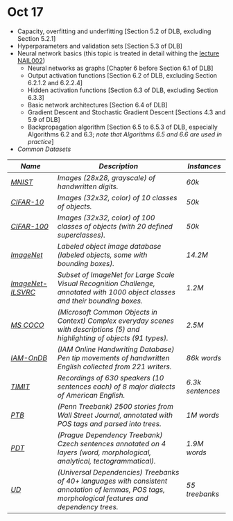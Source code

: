 # Oct 17

- Capacity, overfitting and underfitting [Section 5.2 of DLB, excluding Section 5.2.1]
- Hyperparameters and validation sets [Section 5.3 of DLB]
- Neural network basics (this topic is treated in detail withing the [lecture NAIL002](https://is.cuni.cz/studium/eng/predmety/index.php?do=predmet&kod=NAIL002))
  - Neural networks as graphs [Chapter 6 before Section 6.1 of DLB]
  - Output activation functions [Section 6.2 of DLB, excluding Section 6.2.1.2 and 6.2.2.4]
  - Hidden activation functions [Section 6.3 of DLB, excluding Section 6.3.3]
  - Basic network architectures [Section 6.4 of DLB]
  - Gradient Descent and Stochastic Gradient Descent [Sections 4.3 and 5.9 of DLB]
  - Backpropagation algorithm [Section 6.5 to 6.5.3 of DLB, especially Algorithms 6.2 and 6.3; *note that Algorithms 6.5 and 6.6 are used in practice*]
- *Common Datasets*

| *Name* | *Description* | *Instances* |
| ------ | ------------- | ----------- |
| *[MNIST](http://yann.lecun.com/exdb/mnist/)* | *Images (28x28, grayscale) of handwritten digits.* | *60k* |
| *[CIFAR-10](https://www.cs.toronto.edu/~kriz/cifar.html)* | *Images (32x32, color) of 10 classes of objects.* | *50k* |
| *[CIFAR-100](https://www.cs.toronto.edu/~kriz/cifar.html)* | *Images (32x32, color) of 100 classes of objects (with 20 defined superclasses).* | *50k* |
| *[ImageNet](http://image-net.org/)* | *Labeled object image database (labeled objects, some with bounding boxes).* | *14.2M* |
| *[ImageNet-ILSVRC](http://image-net.org/challenges/LSVRC/)* | *Subset of ImageNet for Large Scale Visual Recognition Challenge, annotated with 1000 object classes and their bounding boxes.* | *1.2M* |
| *[MS COCO](http://mscoco.org/)* | *(Microsoft Common Objects in Context) Complex everyday scenes with descriptions (5) and highlighting of objects (91 types).* | *2.5M* |
| *[IAM-OnDB](http://www.fki.inf.unibe.ch/databases/iam-on-line-handwriting-database)* | *(IAM Online Handwriting Database) Pen tip movements of handwritten English collected from 221 writers.* | *86k words* |
| *[TIMIT](https://catalog.ldc.upenn.edu/ldc93s1)* | *Recordings of 630 speakers (10 sentences each) of 8 major dialects of American English.* | *6.3k sentences* |
| *[PTB](https://catalog.ldc.upenn.edu/ldc99t42)* | *(Penn Treebank) 2500 stories from Wall Street Journal, annotated with POS tags and parsed into trees.* | *1M words* |
| *[PDT](https://ufal.mff.cuni.cz/prague-dependency-treebank)* | *(Prague Dependency Treebank) Czech sentences annotated on 4 layers (word, morphological, analytical, tectogrammatical).* | *1.9M words* |
| *[UD](http://universaldependencies.org/)* | *(Universal Dependencies) Treebanks of 40+ languages with consistent annotation of lemmas, POS tags, morphological features and dependency trees.* | *55 treebanks* |

